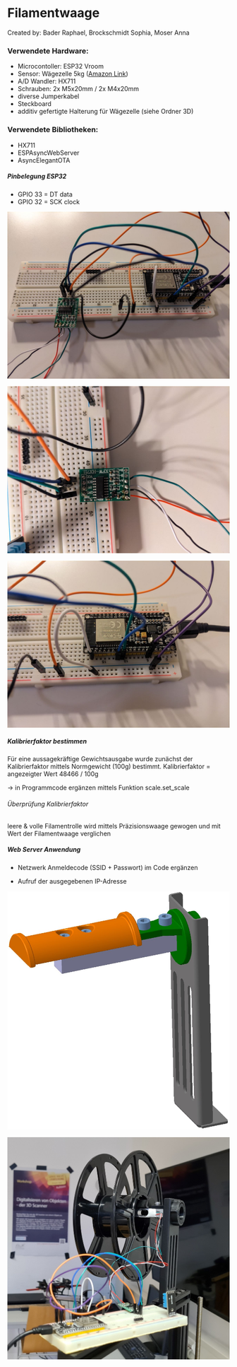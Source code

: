 # Filamentwaage

Created by: Bader Raphael, Brockschmidt Sophia, Moser Anna

### Verwendete Hardware: 

- Microcontoller: ESP32 Vroom
- Sensor: Wägezelle 5kg ([Amazon Link](https://www.amazon.de/dp/B073GWX6J4?ref=ppx_yo2ov_dt_b_product_details&th=1))
- A/D Wandler: HX711
- Schrauben: 2x M5x20mm / 2x M4x20mm
- diverse Jumperkabel
- Steckboard
- additiv gefertigte Halterung für Wägezelle (siehe Ordner 3D)


### Verwendete Bibliotheken:
- HX711  
- ESPAsyncWebServer 
- AsyncElegantOTA


##### Pinbelegung ESP32

- GPIO 33 = DT data 
- GPIO 32 = SCK clock

![alt text](https://github.com/raphi2/Filamentwaage/blob/master/Fotos/Steckbrett_1.jpg?raw=true)

![alt text](https://github.com/raphi2/Filamentwaage/blob/master/Fotos/HX711.jpg?raw=true)

![alt text](https://github.com/raphi2/Filamentwaage/blob/master/Fotos/ESP32.jpg?raw=true)


##### Kalibrierfaktor bestimmen
Für eine aussagekräftige Gewichtsausgabe wurde zunächst der Kalibrierfaktor mittels Normgewicht (100g) bestimmt. 
Kalibrierfaktor = angezeigter Wert 48466 / 100g 

-> in Programmcode ergänzen mittels Funktion scale.set_scale


###### Überprüfung Kalibrierfaktor
leere & volle Filamentrolle wird mittels Präzisionswaage gewogen und mit Wert der Filamentwaage verglichen


##### Web Server Anwendung

- Netzwerk Anmeldecode (SSID + Passwort) im Code ergänzen

- Aufruf der ausgegebenen IP-Adresse

![alt text](https://github.com/raphi2/Filamentwaage/blob/master/Fotos/3D_Konzept.jpg?raw=true)

![Aufbau am Ender 3 Pro](https://github.com/raphi2/Filamentwaage/blob/master/Fotos/Foto_1.jpg?raw=true)


